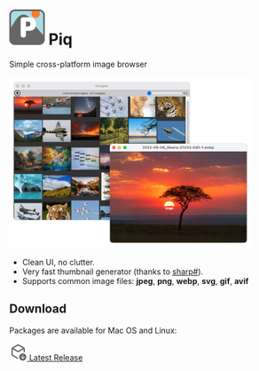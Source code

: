 # ![icon](icons/icon64.png) Piq

Simple cross-platform image browser

![screenshot](icons/screenshot.png)

- Clean UI, no clutter.
- Very fast thumbnail generator (thanks to [sharp#](https://sharp.pixelplumbing.com/)).
- Supports common image files: **jpeg**, **png**, **webp**, **svg**, **gif**, **avif**

## Download

Packages are available for Mac OS and Linux:

[![installer](icons/install.png) Latest Release](releases/latest)

